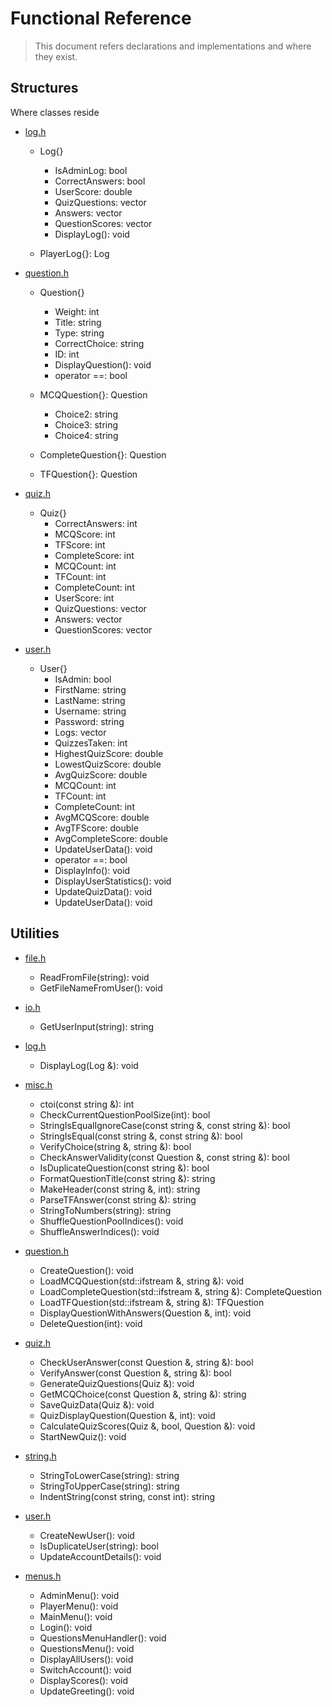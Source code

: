 # Functional Reference
> This document refers declarations and implementations and where they exist.

## Structures
Where classes reside
- [log.h](/structures/log.h)
  - Log{}
    - IsAdminLog: bool
    - CorrectAnswers: bool
    - UserScore: double
    - QuizQuestions: vector<Question>
    - Answers: vector<string>
    - QuestionScores: vector<double>
    - DisplayLog(): void
  
  - PlayerLog{}: Log

- [question.h](/structures/question.h)
  - Question{}
    - Weight: int
    - Title: string
    - Type: string
    - CorrectChoice: string
    - ID: int
    - DisplayQuestion(): void
    - operator ==: bool
  
  - MCQQuestion{}: Question
    - Choice2: string
    - Choice3: string
    - Choice4: string
  
  - CompleteQuestion{}: Question
  
  - TFQuestion{}: Question

- [quiz.h](/structures/quiz.h)
  - Quiz{}
    - CorrectAnswers: int
    - MCQScore: int
    - TFScore: int
    - CompleteScore: int
    - MCQCount: int
    - TFCount: int
    - CompleteCount: int
    - UserScore: int
    - QuizQuestions: vector<Question>
    - Answers: vector<string>
    - QuestionScores: vector<double>
    
- [user.h](/structures/user.h)
  - User{}
    - IsAdmin: bool
    - FirstName: string
    - LastName: string
    - Username: string
    - Password: string
    - Logs: vector<Log>
    - QuizzesTaken: int 
    - HighestQuizScore: double
    - LowestQuizScore: double
    - AvgQuizScore: double
    - MCQCount: int
    - TFCount: int
    - CompleteCount: int
    - AvgMCQScore: double
    - AvgTFScore: double
    - AvgCompleteScore: double
    - UpdateUserData(): void
    - operator ==: bool
    - DisplayInfo(): void
    - DisplayUserStatistics(): void
    - UpdateQuizData(): void
    - UpdateUserData(): void


## Utilities
- [file.h](/utils/file.h)
  - ReadFromFile(string): void
  - GetFileNameFromUser(): void

- [io.h](/utils/io.h)
  - GetUserInput(string): string

- [log.h](/utils/log.h)
  - DisplayLog(Log &): void

- [misc.h](/utils/misc.h)
  - ctoi(const string &): int
  - CheckCurrentQuestionPoolSize(int): bool
  - StringIsEqualIgnoreCase(const string &, const string &): bool
  - StringIsEqual(const string &, const string &): bool
  - VerifyChoice(string &, string &): bool
  - CheckAnswerValidity(const Question &, const string &): bool
  - IsDuplicateQuestion(const string &): bool
  - FormatQuestionTitle(const string &): string
  - MakeHeader(const string &, int): string
  - ParseTFAnswer(const string &): string
  - StringToNumbers(string): string
  - ShuffleQuestionPoolIndices(): void
  - ShuffleAnswerIndices(): void

- [question.h](/utils/question.h)
  - CreateQuestion(): void
  - LoadMCQQuestion(std::ifstream &, string &): void
  - LoadCompleteQuestion(std::ifstream &, string &): CompleteQuestion
  - LoadTFQuestion(std::ifstream &, string &): TFQuestion
  - DisplayQuestionWithAnswers(Question &, int): void
  - DeleteQuestion(int): void
  
  
- [quiz.h](/utils/quiz.h)
  - CheckUserAnswer(const Question &, string &): bool
  - VerifyAnswer(const Question &, string &): bool
  - GenerateQuizQuestions(Quiz &): void
  - GetMCQChoice(const Question &, string &): string
  - SaveQuizData(Quiz &): void
  - QuizDisplayQuestion(Question &, int): void
  - CalculateQuizScores(Quiz &, bool, Question &): void
  - StartNewQuiz(): void
  
- [string.h](/utils/string.h)
  - StringToLowerCase(string): string
  - StringToUpperCase(string): string
  - IndentString(const string, const int): string
  
- [user.h](/utils/user.h)
  - CreateNewUser(): void
  - IsDuplicateUser(string): bool
  - UpdateAccountDetails(): void
  
- [menus.h](/menus.h)
  - AdminMenu(): void
  - PlayerMenu(): void
  - MainMenu(): void
  - Login(): void
  - QuestionsMenuHandler(): void
  - QuestionsMenu(): void
  - DisplayAllUsers(): void
  - SwitchAccount(): void
  - DisplayScores(): void
  - UpdateGreeting(): void  
